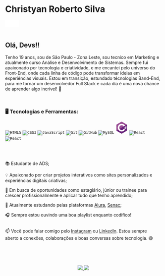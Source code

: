 <div style="display:inline-block">

  <h1 align="left">Christyan Roberto Silva</h1>

  <a href="https://www.instagram.com/____christyan/" target="_blank"><img align="left" alt="Instagram" width="22px" src="https://github.com/Aakarsh-B/trying-repos/blob/master/insta.svg" /></a>
  <a href="https://www.linkedin.com/in/christyan-roberto-53951b266/" target="_blank"><img align="left" alt="LinkedIn" width="22px" src="https://github.com/Aakarsh-B/trying-repos/blob/master/linkedin.svg" /></a>

</div>

</br>
</br>

## Olá, Devs!!

Tenho 19 anos, sou de São Paulo - Zona Leste, sou tecnico em Marketing e atualmente curso Análise e Desenvolvimento de Sistemas. Sempre fui apaixonado por tecnologia e criatividade, e me encantei pelo universo do Front-End, onde cada linha de código pode transformar ideias em experiências visuais. Estou em transição, estundado técnologias Band-End, para me tornar um desenvolvedor Full Stack e cada dia é uma nova chance de aprender algo incrível! 🚀

</br>

### 🖥️ Tecnologias e Ferramentas:
<code><img width="40px" src="https://cdn.jsdelivr.net/gh/devicons/devicon/icons/html5/html5-original-wordmark.svg" title="HTML5"/></code>
<code><img width="40px" src="https://cdn.jsdelivr.net/gh/devicons/devicon/icons/css3/css3-original-wordmark.svg" title="CSS3"/></code>
<code><img width="40px" src="https://cdn.jsdelivr.net/gh/devicons/devicon/icons/javascript/javascript-original.svg" title="JavaScript"/></code>
<code><img width="40px" src="https://cdn.jsdelivr.net/gh/devicons/devicon/icons/git/git-original.svg" title="Git"/></code>
<code><img width="40px" src="https://cdn.jsdelivr.net/gh/devicons/devicon/icons/github/github-original.svg" title="GitHub"/></code>
<code><img width="40px" src="https://cdn.jsdelivr.net/gh/devicons/devicon/icons/mysql/mysql-original.svg" title="MySQL"/></code>
<code><img width="40px" src="https://github.com/devicons/devicon/blob/v2.16.0/icons/csharp/csharp-original.svg" title="C#"/></code>
<code><img width="40px" src="https://i.postimg.cc/Jz9F1c8t/React-icon-svg-removebg-preview.png" title="React"/></code>
<code><img width="40px" src="https://i.postimg.cc/g0HHfvkC/Daco-5460201-removebg-preview.png" title="React"/></code>

</br>
</br>

<div style="display:inline-block">
  <p align="left">📚 Estudante de ADS;</p>
  <p align="left">💡 Apaixonado por criar projetos interativos como sites personalizados e experiências digitais criativas;</p>
  <p align="left">🎯 Em busca de oportunidades como estagiário, júnior ou trainee para crescer profissionalmente e aplicar tudo que tenho aprendido;</p>
  <p align="left">🧠 Atualmente estudando pelas plataformas <a href="https://www.alura.com.br/">Alura</a>, <a href="https://www.sp.senac.br/">Senac</a>; 
  <p align="left">🎧 Sempre estou ouvindo uma boa playlist enquanto codifico!</p>
</div>

</br>

📫 Você pode falar comigo pelo [Instagram](https://www.instagram.com/____christyan/) ou [LinkedIn](https://www.linkedin.com/in/christyan-roberto-53951b266/). Estou sempre aberto a conexões, colaborações e boas conversas sobre tecnologia. 😄

</br>
</br>
</br>

<p align="center">
  <a href="https://github.com/christyanroberto">
    <img height="180em" src="https://github-readme-stats-eight-theta.vercel.app/api?username=christyan2311&show_icons=true&theme=algolia&include_all_commits=true&count_private=true"/>
    <img height="180em" src="https://github-readme-stats-eight-theta.vercel.app/api/top-langs/?username=christyan2311&layout=compact&langs_count=8&theme=algolia"/>
  </a>
</p>

